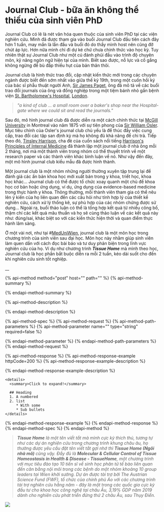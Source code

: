 # Journal Club - bữa ăn không thể thiếu của sinh viên PhD

Journal Club có lẽ là nét văn hóa quen thuộc của sinh viên PhD tại các viện nghiên cứu. Mình đã được tham gia vào buổi Journal Club đầu tiên cách đây hơn 1 tuần, may mắn là lần đầu và buổi đó do thầy mình host nên cũng đỡ chút áp lực. Hơn nữa mình chỉ đi dự ké chứ chưa chính thức vào học kỳ. Tuy nhiên thật sự Journal Club như một cú đánh phủi đầu vào trình độ chuyên môn, kỹ năng ngôn ngữ hiện tại của mình. Biết sao được, nỗ lực và cố gắng không ngừng để bù đắp thiếu hụt của bản thân thôi.

Journal club là hình thức trao đổi, cập nhật kiến thức mới trong các chuyên ngành được biết đến sớm nhất vào giữa thế kỷ 19th, trong một cuốn hồi ký của bác sĩ phẫu thuật người Anh, [Sir James Paget](https://en.wikipedia.org/wiki/James_Paget), ông đã mô tả về các buổi trao đổi journals của ông và đồng nghiệp trong một tiệm bánh nhỏ gần bệnh viện [St. Bartholomew's Hospital](https://en.wikipedia.org/wiki/St._Bartholomew%27s_Hospital), [London](https://en.wikipedia.org/wiki/London).

> _"a kind of club ... a small room over a baker's shop near the Hospital-gate where we could sit and read the journals."_

Sau đó, mô hình journal club đã được diễn ra một cách chính thức tại [McGill University](https://en.wikipedia.org/wiki/McGill_University) in Montreal vào năm 1875 với sự tiên phong của [Sir William Osler](https://en.wikipedia.org/wiki/William_Osler). Mục tiêu chính của Osler's journal club chủ yếu là để thúc đẩy việc cung cấp, trao đổi các tập san định kỳ mà họ không đủ khả năng để chi trả. Tiếp theo đó, [Tinsley Harrison](https://en.wikipedia.org/wiki/Tinsley_Harrison), cha đẻ của cuốn sách nổi tiếng [Harrison's Principles of Internal Medicine](https://en.wikipedia.org/wiki/Harrison%27s_Principles_of_Internal_Medicine) đã thành lập một journal club ở nhà ông mỗi 2 tháng, nơi mà một thành viên trong nhóm có thể thuyết trình về một research paper và các thành viên khác bình luận về nó. Như vậy đến đây, một mô hình journal club kiểu mẫu đã được hình thành. 

Một journal club là một nhóm những người thường xuyên tập trung lại để đánh giá các ấn bản khoa học mới xuất bản trong y khoa, triết học, khoa học khác... Journal club có thể được tổ chức xoay quanh một chủ để khoa học cơ bản hoặc ứng dụng, ví dụ, ứng dụng của evidence-based medicine trong thực hành y khoa. Thông thường, mỗi thành viên tham gia có thể nêu lên ý kiến của họ liên quan đến các câu hỏi như tính hợp lý của thiết kế nghiên cứu, cách xử lý thống kê, sự phù hợp của các nhóm chứng được sử dụng... Ngoài ra, buổi thảo luận có thể là tổng hợp kết quả từ nhiều công bố, thậm chí các kết quả mâu thuẩn và họ sẽ cùng thảo luận về các kết quả này như: đúng/sai, khác biệt so với các kiến thức hiện thời và quan điểm thực hành lâm sàng. 

Ở một vài nơi, như tại \#[MedUniWien](https://www.meduniwien.ac.at/web/), journal club là một môn học trong chương trình của sinh viên sau đại học. Môn học này nhằm giúp sinh viên làm quen dần với cách đọc bài báo và tư duy phản biện trong lĩnh vực nghiên cứu của họ. Ví dụ như chương trình _**Tissue Home**_ mà mình theo học, Journal club là học phần bắt buộc diễn ra mỗi 2 tuần, kéo dài suốt cho đến khi nghiên cứu sinh tốt nghiệp. 

 __



{% api-method method="post" host="" path="" %}
{% api-method-summary %}

{% endapi-method-summary %}

{% api-method-description %}

{% endapi-method-description %}

{% api-method-spec %}
{% api-method-request %}
{% api-method-path-parameters %}
{% api-method-parameter name="" type="string" required=false %}

{% endapi-method-parameter %}
{% endapi-method-path-parameters %}
{% endapi-method-request %}

{% api-method-response %}
{% api-method-response-example httpCode=200 %}
{% api-method-response-example-description %}

{% endapi-method-response-example-description %}

```
<details>
  <summary>Click to expand!</summary>
  
  ## Heading
  1. A numbered
  2. list
     * With some
     * Sub bullets
</details>
```
{% endapi-method-response-example %}
{% endapi-method-response %}
{% endapi-method-spec %}
{% endapi-method %}

> _**Tissue Home** là một tên viết tắt mà mình cực kỳ thích thú, tương tự như các dự án nghiên cứu trong chương trình khung châu âu, họ thường được yêu cầu đặt tên viết tắt gợi nhớ thì **Tissue Home \(Ngôi nhà mô\)** cũng vậy. Đầy đủ là **Molecular & Cellular Control of Tissue Homeostasis in Health & Disease - TissueHome**, một chương trình với mục tiêu đào tạo 10 tiến sĩ về sinh học phân tử tế bào liên quan đến cân bằng nội môi trong các bệnh do một nhóm khoảng 10 group leaders tại Wien khởi sướng. Dự án được tài trợ bởi The Austrian Science Fund \(FWF\), tổ chức của chính phủ Áo với các chương trình tài trợ nghiên cứu hằng năm - đây là một trong các quốc gia cực kỳ đầu tư cho khoa học công nghệ tại châu Âu, 3,19% GDP năm 2019 dành cho nghiên cứu phát triển đứng thứ 2 châu Âu, sau Thụy Điển._

![](.gitbook/assets/image%20%281%29.png)



